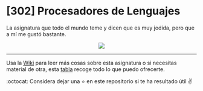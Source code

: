# [302] Procesadores de Lenguajes

La asignatura que todo el mundo teme y dicen que es muy jodida, pero que a mí me gustó bastante.  


<p align="center">
  <a href="#">
      <img src="https://api.visitorbadge.io/api/visitors?user=15Galan&repo=asignatura-302&label=Visitas&countColor=%2385e3ff&style=flat-square" />
   </a>
</p>


---


Usa la [Wiki](https://github.com/15Galan/asignatura-302/wiki) para leer más cosas sobre esta asignatura o si necesitas material de otra, esta [tabla](https://github.com/15Galan#mis-asignaturas) recoge todo lo que puedo ofrecerte.  

:octocat: Considera dejar una ⭐ en este repositorio si te ha resultado útil ✌️
